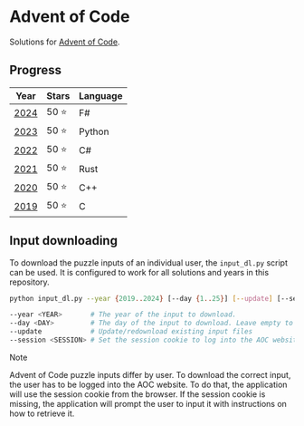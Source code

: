 # Advent of Code
Solutions for [Advent of Code](https://adventofcode.com/).

## Progress
| Year | Stars | Language |
|------|-------|----------|
| [2024](/2024) | 50 ⭐  | F#       |
| [2023](/2023) | 50 ⭐  | Python   |
| [2022](/2022) | 50 ⭐  | C#       |
| [2021](/2021) | 50 ⭐  | Rust     |
| [2020](/2020) | 50 ⭐  | C++      |
| [2019](/2019) | 50 ⭐  | C        |

## Input downloading
To download the puzzle inputs of an individual user, the `input_dl.py` script can be used. It is configured to work for all solutions and years in this repository.
```bash
python input_dl.py --year {2019..2024} [--day {1..25}] [--update] [--session SESSION]

--year <YEAR>       # The year of the input to download.
--day <DAY>         # The day of the input to download. Leave empty to download the whole year
--update            # Update/redownload existing input files
--session <SESSION> # Set the session cookie to log into the AOC website to download input
```

> [!NOTE]
> Advent of Code puzzle inputs differ by user. To download the correct input, the user has to be logged into the AOC website. To do that, the application will use the session cookie from the browser. If the session cookie is missing, the application will prompt the user to input it with instructions on how to retrieve it.

